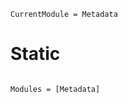 
```@meta
CurrentModule = Metadata
```

# Static

```@index
```

```@autodocs
Modules = [Metadata]
```
